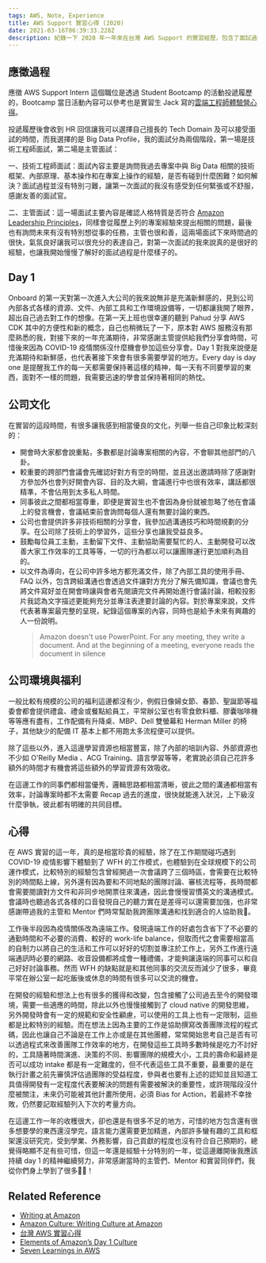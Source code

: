 ```yaml
---
tags: AWS, Note, Experience
title: AWS Support 實習心得 (2020)
date: 2021-03-16T06:39:33.228Z
description: 紀錄一下 2020 年一年來在台灣 AWS Support 的實習經歷，包含了面試過程、公司的文化以及總結這一年來的感想
---
```

## 應徵過程
應徵 AWS Support Intern 這個職位是透過 Student Bootcamp 的活動投遞履歷的，Bootcamp 當日活動內容可以參考也是實習生 Jack 寫的[雲端工程師體驗營心得](https://jackkuo.org/post/aws%E9%9B%B2%E7%AB%AF%E5%B7%A5%E7%A8%8B%E5%B8%AB%E9%AB%94%E9%A9%97%E7%87%9F%E5%BF%83%E5%BE%97/)。

投遞履歷後會收到 HR 回信讓我可以選擇自己擅長的 Tech Domain 及可以接受面試的時間，而我選擇的是 Big Data Profile，我的面試分為兩個階段，第一場是技術工程師面試，第二場是主管面試：

一、技術工程師面試：面試內容主要是詢問我過去專案中與 Big Data 相關的技術框架、內部原理、基本操作和在專案上操作的經驗，是否有碰到什麼困難？如何解決？面試過程並沒有特別刁難，讓第一次面試的我沒有感受到任何緊張或不舒服，感謝友善的面試官。

二、主管面試：這一場面試主要內容是確認人格特質是否符合 [Amazon Leadership Principles](https://aws.amazon.com/tw/careers/culture/)，同樣會從履歷上列的專案經驗來提出相關的問題，最後也有詢問未來有沒有特別想從事的任務，主管也很和善，這兩場面試下來時間過的很快，氣氛良好讓我可以很充分的表達自己，對第一次面試的我來說真的是很好的經驗，也讓我開始慢慢了解好的面試過程是什麼樣子的。


## Day 1
Onboard 的第一天對第一次進入大公司的我來說無非是充滿新鮮感的，見到公司內部各式各樣的資源、文件、內部工具和工作環境設備等，一切都讓我開了眼界，超出自己過去對工作的想像。在第一天上班也很幸運的聽到 Pahud 分享 AWS CDK 其中的方便性和新的概念，自己也稍微玩了一下，原本對 AWS 服務沒有那麼熟悉的我，對接下來的一年充滿期待，非常感謝主管提供給我們分享會時間，可惜後來因為 COVID-19 疫情關係沒什麼機會參加這些分享會。Day 1 對我來說便是充滿期待和新鮮感，也代表著接下來會有很多需要學習的地方。Every day is day one 是提醒我工作的每一天都需要保持著這樣的精神，每一天有不同要學習的東西，面對不一樣的問題，我需要迅速的學會並保持著相同的熱忱。

## 公司文化

在實習的這段時間，有很多讓我感到相當優良的文化，列舉一些自己印象比較深刻的：
- 開會時大家都會說重點，多數都是討論專案相關的內容，不會聊其他部門的八卦。
- 較重要的跨部門會議會先確認好對方有空的時間，並且送出邀請時除了感謝對方參加外也會列好開會內容、目的及大綱，會議進行中也很有效率，講話都很精準，不會佔用到太多私人時間。
- 同事彼此之間都相當尊重，即便是實習生也不會因為身份就被忽略了他在會議上的發言機會，會議結束前會詢問每個人還有無要討論的東西。
- 公司也會提供許多非技術相關的分享會，我參加過溝通技巧和時間規劃的分享。在公司除了技術上的學習外，這些分享也讓我受益良多。
- 鼓勵每位員工主動，主動留下文件、主動協助需要幫忙的人、主動開發可以改善大家工作效率的工具等等，一切的行為都以可以讓團隊運行更加順利為目的。
- 以文件為導向，在公司中許多地方都充滿文件，除了內部工具的使用手冊、FAQ 以外，包含跨組溝通也會透過文件讓對方充分了解先備知識，會議也會先將文件寫好並在開會時讓與會者先閱讀完文件再開始進行會議討論，相較投影片我認為文字描述更能夠充分並專注表達要討論的內容。對於專案來說，文件代表著專案最完整的呈現，紀錄這個專案的內容，同時也是給予未來有興趣的人一份說明。
    > Amazon doesn't use PowerPoint. For any meeting, they write a document. And at the beginning of a meeting, everyone reads the document in silence

## 公司環境與福利

一般比較有規模的公司的福利這邊都沒有少，例假日像婦女節、春節、聖誕節等福委會都會提供禮盒、禮金或餐點給員工，平常辦公室也有零食飲料櫃、膠囊咖啡機等等應有盡有，工作配備有升降桌、MBP、Dell 雙螢幕和 Herman Miller 的椅子，其他缺少的配備 IT 基本上都不用跑太多流程便可以提供。

除了這些以外，進入這邊學習資源也相當豐富，除了內部的培訓內容、外部資源也不少如 O'Reilly Media 、ACG Training、語言學習等等，老實說必須自己花許多額外的時間才有機會將這些額外的學習資源有效吸收。

在這邊工作的同事們都相當優秀，邏輯思路都相當清晰，彼此之間的溝通都相當有效率，討論專案時都不太需要 Recap 過去的進度，很快就能進入狀況，上下級沒什麼爭執，彼此都有明確的共同目標。

## 心得
 
在 AWS 實習的這一年，真的是相當珍貴的經驗，除了在工作期間碰巧遇到 COVID-19 疫情影響下體驗到了 WFH 的工作模式，也體驗到在全球規模下的公司運作模式，比較特別的經驗包含曾經開過一次會議跨了三個時區，會需要在比較特別的時間點上線，另外還有因為要和不同地點的團隊討論、審核流程等，長時間都會需要閱讀對方文件和非同步地開票往來溝通，因此會慢慢習慣英文的溝通模式。會議時也聽過各式各樣的口音發現自己的聽力實在是差得可以還需要加強，也非常感謝帶過我的主管和 Mentor 們時常幫助我跨團隊溝通和找到適合的人協助我🙏。


工作後半段因為疫情關係改為遠端工作。發現遠端工作的好處包含省下了不必要的通勤時間和不必要的消費、較好的 work-life balance，但取而代之會需要相當高的自制力以將自己的生活和工作可以好好的切割並專注於工作上，另外工作進行遠端通訊時必要的網路、收音設備都將成會一種禮儀，才能夠讓遠端的同事可以和自己好好討論事務。然而 WFH 的缺點就是和其他同事的交流反而減少了很多，畢竟平常在辦公室一起吃飯後或休息的時間有很多可以交流的機會。

在開發的經驗和想法上也有很多的獲得和改變，包含接觸了公司過去至今的開發環境，需要一些適應的時間，除此以外也慢慢接觸到了 cloud native 的開發思維，另外開發時會有一定的規範和安全性顧慮，可以使用的工具上也有一定限制，這些都是比較特別的經驗。而在想法上因為主要的工作是協助撰寫改善團隊流程的程式碼，因此也讓自己不論是在工作上亦或是在其他團體，常常開始思考自己是否有可以透過程式來改善團隊工作效率的地方，在開發這些工具時多數時候是吃力不討好的，工具隨著時間演進、決策的不同、影響團隊的規模大小，工具的壽命和最終是否可以成功 intake 都是有一定難度的，但不代表這些工具不重要，最重要的是在執行計畫之前先審慎評估過團隊的受益程度，參與者也要有上述的認知並且知道工具值得開發有一定程度代表要解決的問題有需要被解決的重要性，或許現階段沒什麼被關注，未來仍可能被其他計畫所使用，必須 Bias for Action，若最終不幸挫敗，仍然要記取經驗列入下次的考量方向。


在這邊工作一年的收穫很大，卻也還是有很多不足的地方，可惜的地方包含還有很多想要學的東西還沒學完，語言能力還需要更加精進，內部許多蠻有趣的工具和框架還沒研究完，受到學業、外務影響，自己貢獻的程度也沒有符合自己預期的，總覺得略顯不足有些可惜，但這一年還是經驗十分特別的一年，從這邊離開後我應該持續 day 1 的精神繼續努力，非常感謝當時的主管們、Mentor 和實習同伴們，我從你們身上學到了很多🙏🙏！

## Related Reference
- [Writing at Amazon](https://www.linkedin.com/pulse/writing-amazon-sudatta-gautham/)
- [Amazon Culture: Writing Culture at Amazon](https://www.youtube.com/watch?v=V32wRmx7kE0)
- [台灣 AWS 實習心得](https://jackkuo.org/post/%E5%8F%B0%E7%81%A3%E4%BA%9E%E9%A6%AC%E9%81%9C%E5%AF%A6%E7%BF%92%E5%BF%83%E5%BE%97/#%E9%9D%A2%E8%A9%A6)
- [Elements of Amazon’s Day 1 Culture](https://aws.amazon.com/executive-insights/content/how-amazon-defines-and-operationalizes-a-day-1-culture/?nc1=h_ls)
- [Seven Learnings in AWS](https://twitter.com/MustafaUTorun/status/1273046148979101696)
